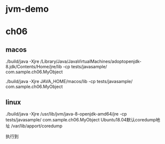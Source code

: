 # jvm-demo

# ch06
## macos
./build/java -Xjre /Library/Java/JavaVirtualMachines/adoptopenjdk-8.jdk/Contents/Home/jre/lib -cp tests/javasample/ com.sample.ch06.MyObject

./build/java -Xjre JAVA_HOME/macos/lib -cp tests/javasample/ com.sample.ch06.MyObject


## linux
./build/java -Xjre /usr/lib/jvm/java-8-openjdk-amd64/jre -cp tests/javasample/ com.sample.ch06.MyObject
Ubuntu18.04默认coredump地址
/var/lib/apport/coredump

执行到
